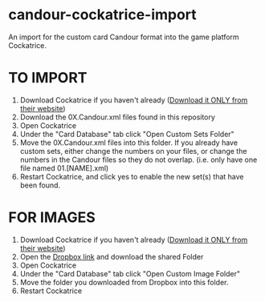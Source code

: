# candour-cockatrice-import
An import for the custom card Candour format into the game platform Cockatrice.

# TO IMPORT
1. Download Cockatrice if you haven't already ([Download it ONLY from their website](https://cockatrice.github.io/))
2. Download the 0X.Candour.xml files found in this repository
3. Open Cockatrice
4. Under the "Card Database" tab click "Open Custom Sets Folder"
5. Move the 0X.Candour.xml files into this folder. If you already have custom sets, either change the numbers on your files, or change the numbers in the Candour files so they do not overlap. (i.e. only have one file named 01.[NAME].xml)
6. Restart Cockatrice, and click yes to enable the new set(s) that have been found.

# FOR IMAGES
1. Download Cockatrice if you haven't already ([Download it ONLY from their website](https://cockatrice.github.io/))
2. Open the [Dropbox link](https://www.dropbox.com/scl/fo/q5g5ej5dr0x7qvp82n63x/APvZVIxo3m89baJ5D1Cxnco?rlkey=4yzgyipf2cuzafe69oftmk03u&st=24g4rnqt&dl=0) and download the shared Folder
3. Open Cockatrice
4. Under the "Card Database" tab click "Open Custom Image Folder"
5. Move the folder you downloaded from Dropbox into this folder.
6. Restart Cockatrice
